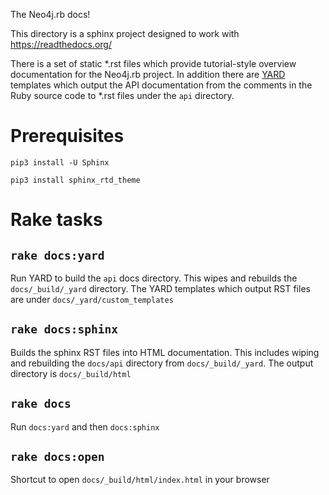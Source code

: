 The Neo4j.rb docs!

This directory is a sphinx project designed to work with https://readthedocs.org/

There is a set of static *.rst files which provide tutorial-style overview documentation for the Neo4j.rb project.  In addition there are [YARD](http://yardoc.org/) templates which output the API documentation from the comments in the Ruby source code to *.rst files under the `api` directory.

# Prerequisites

`pip3 install -U Sphinx`

`pip3 install sphinx_rtd_theme`

# Rake tasks

## `rake docs:yard`

Run YARD to build the `api` docs directory.  This wipes and rebuilds the `docs/_build/_yard` directory.  The YARD templates which output RST files are under `docs/_yard/custom_templates`

## `rake docs:sphinx`

Builds the sphinx RST files into HTML documentation.  This includes wiping and rebuilding the `docs/api` directory from `docs/_build/_yard`.  The output directory is `docs/_build/html`

## `rake docs`

Run `docs:yard` and then `docs:sphinx`

## `rake docs:open`

Shortcut to open `docs/_build/html/index.html` in your browser

